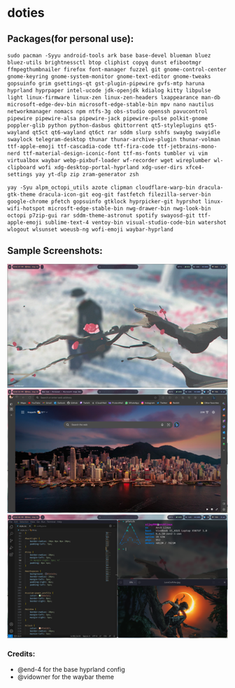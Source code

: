 # doties
## Packages(for personal use):
```
sudo pacman -Syyu android-tools ark base base-devel blueman bluez bluez-utils brightnessctl btop cliphist copyq dunst efibootmgr  ffmpegthumbnailer firefox font-manager fuzzel git gnome-control-center gnome-keyring gnome-system-monitor gnome-text-editor gnome-tweaks gopsuinfo grim gsettings-qt gst-plugin-pipewire gvfs-mtp haruna hyprland hyprpaper intel-ucode jdk-openjdk kdialog kitty libpulse light linux-firmware linux-zen linux-zen-headers lxappearance man-db microsoft-edge-dev-bin microsoft-edge-stable-bin mpv nano nautilus networkmanager nomacs npm ntfs-3g obs-studio openssh pavucontrol pipewire pipewire-alsa pipewire-jack pipewire-pulse polkit-gnome poppler-glib python python-dasbus qbittorrent qt5-styleplugins qt5-wayland qt5ct qt6-wayland qt6ct rar sddm slurp sshfs swaybg swayidle swaylock telegram-desktop thunar thunar-archive-plugin thunar-volman ttf-apple-emoji ttf-cascadia-code ttf-fira-code ttf-jetbrains-mono-nerd ttf-material-design-iconic-font ttf-ms-fonts tumbler vi vim virtualbox waybar webp-pixbuf-loader wf-recorder wget wireplumber wl-clipboard wofi xdg-desktop-portal-hyprland xdg-user-dirs xfce4-settings yay yt-dlp zip zram-generator zsh
```

```
yay -Syu alpm_octopi_utils azote clipman cloudflare-warp-bin dracula-gtk-theme dracula-icon-git eog-git fastfetch filezilla-server-bin google-chrome pfetch gopsuinfo gtklock hyprpicker-git hyprshot linux-wifi-hotspot microsft-edge-stable-bin nwg-drawer-bin nwg-look-bin octopi p7zip-gui rar sddm-theme-astronut spotify swayosd-git ttf-apple-emoji sublime-text-4 ventoy-bin visual-studio-code-bin watershot wlogout wlsunset woeusb-ng wofi-emoji waybar-hyprland
```

## Sample Screenshots:

![Image](screenshots/screenshot1.png)
![Image](screenshots/screenshot2.png)
![Image](screenshots/screenshot3.png)

### Credits:
<ul>
    <li>@end-4 for the base hyprland config</li>
    <li>@vidowner for the waybar theme</li>
</ul>

